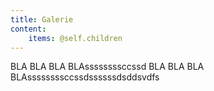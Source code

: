 ```yaml
---
title: Galerie
content:
    items: @self.children
---
```


BLA BLA BLA BLAssssssssccssd
BLA BLA BLA BLAssssssssccssdssssssdsddsvdfs